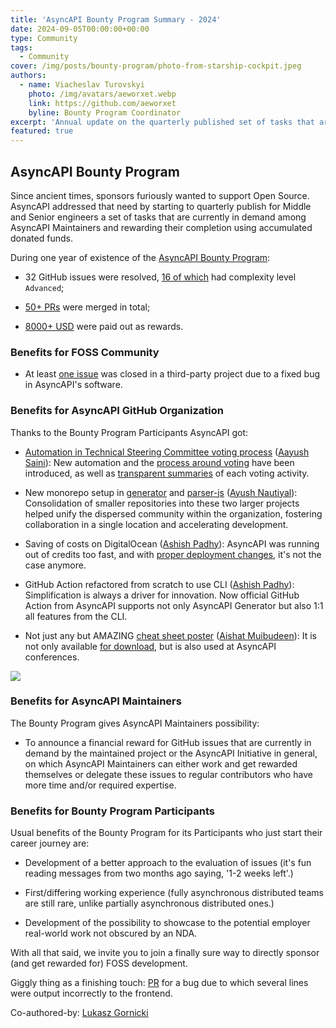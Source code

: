 ```yaml
---
title: 'AsyncAPI Bounty Program Summary - 2024'
date: 2024-09-05T00:00:00+00:00
type: Community
tags:
  - Community
cover: /img/posts/bounty-program/photo-from-starship-cockpit.jpeg
authors:
  - name: Viacheslav Turovskyi
    photo: /img/avatars/aeworxet.webp
    link: https://github.com/aeworxet
    byline: Bounty Program Coordinator
excerpt: 'Annual update on the quarterly published set of tasks that are currently in demand among AsyncAPI Maintainers, targeted at engineers of Middle and Senior professional levels.'
featured: true
---
```


## AsyncAPI Bounty Program

Since ancient times, sponsors furiously wanted to support Open Source. AsyncAPI addressed that need by starting to quarterly publish for Middle and Senior engineers a set of tasks that are currently in demand among AsyncAPI Maintainers and rewarding their completion using accumulated donated funds.

During one year of existence of the [AsyncAPI Bounty Program](https://github.com/orgs/asyncapi/projects/36/?pane=info):

- 32 GitHub issues were resolved, [16 of which](https://github.com/orgs/asyncapi/projects/36/views/4?filterQuery=-no%3Alevel+-round%3A%22bounty%2F2023-pilot%22&sliceBy%5BcolumnId%5D=77803059&sliceBy%5Bvalue%5D=advanced) had complexity level `Advanced`;

- [50+ PRs](https://github.com/orgs/asyncapi/projects/36/views/4?sliceBy%5BcolumnId%5D=78904519&filterQuery=no%3Aresponsible+-round%3A%22bounty%2F2023-pilot%22+) were merged in total;

- [8000+ USD](https://opencollective.com/asyncapi/expenses?limit=30&tag=bounty&period=2023-09-30T21%3A00%3A00.000Z%E2%86%92all&collectiveSlug=asyncapi&status=PAID) were paid out as rewards.

### Benefits for FOSS Community
- At least [one issue](https://github.com/springwolf/springwolf-core/issues/820#issuecomment-2257879523) was closed in a third-party project due to a fixed bug in AsyncAPI's software.


### Benefits for AsyncAPI GitHub Organization
Thanks to the Bounty Program Participants AsyncAPI got:

- [Automation in Technical Steering Committee voting process](https://github.com/orgs/asyncapi/projects/36/views/4?sliceBy%5BcolumnId%5D=78904519&sliceBy%5Bvalue%5D=community%231093&filterQuery=) ([Aayush Saini](https://github.com/AayushSaini101)): New automation and the [process around voting](https://github.com/asyncapi/community/blob/master/voting.md) have been introduced, as well as [transparent summaries](https://github.com/asyncapi/community/blob/master/TSC_VOTING_OVERVIEW.md) of each voting activity.

- New monorepo setup in [generator](https://github.com/orgs/asyncapi/projects/36/views/4?filterQuery=&sliceBy%5BcolumnId%5D=78904519&sliceBy%5Bvalue%5D=generator%231044) and [parser-js](https://github.com/orgs/asyncapi/projects/36/views/4?filterQuery=&sliceBy%5BcolumnId%5D=78904519&sliceBy%5Bvalue%5D=parser-js%23963) ([Ayush Nautiyal](https://github.com/ayushnau)): Consolidation of smaller repositories into these two larger projects helped unify the dispersed community within the organization, fostering collaboration in a single location and accelerating development.

- Saving of costs on DigitalOcean ([Ashish Padhy](https://github.com/shurtu-gal)): AsyncAPI was running out of credits too fast, and with [proper deployment changes](https://github.com/asyncapi/server-api/issues/317), it's not the case anymore.

- GitHub Action refactored from scratch to use CLI ([Ashish Padhy](https://github.com/shurtu-gal)): Simplification is always a driver for innovation. Now official GitHub Action from AsyncAPI supports not only AsyncAPI Generator but also 1:1 all features from the CLI.

- Not just any but AMAZING [cheat sheet poster](https://github.com/asyncapi/website/issues/425#issuecomment-2121214509) ([Aishat Muibudeen](https://github.com/Mayaleeeee)): It is not only available [for download](https://asyncapi.com/cheatsheet), but is also used at AsyncAPI conferences.

![](/img/posts/bounty-program/362263381-acc75432-0f58-4c96-a65f-f172d34ee4ec.png)


### Benefits for AsyncAPI Maintainers

The Bounty Program gives AsyncAPI Maintainers possibility:

- To announce a financial reward for GitHub issues that are currently in demand by the maintained project or the AsyncAPI Initiative in general, on which AsyncAPI Maintainers can either work and get rewarded themselves or delegate these issues to regular contributors who have more time and/or required expertise.


### Benefits for Bounty Program Participants
Usual benefits of the Bounty Program for its Participants who just start their career journey are:

- Development of a better approach to the evaluation of issues (it's fun reading messages from two months ago saying, '1-2 weeks left'.)

- First/differing working experience (fully asynchronous distributed teams are still rare, unlike partially asynchronous distributed ones.)

- Development of the possibility to showcase to the potential employer real-world work not obscured by an NDA.


With all that said, we invite you to join a finally sure way to directly sponsor (and get rewarded for) FOSS development.

Giggly thing as a finishing touch: [PR](https://github.com/asyncapi/website/pull/3111/files) for a bug due to which several lines were output incorrectly to the frontend.

Co-authored-by: [Lukasz Gornicki](https://github.com/derberg)
